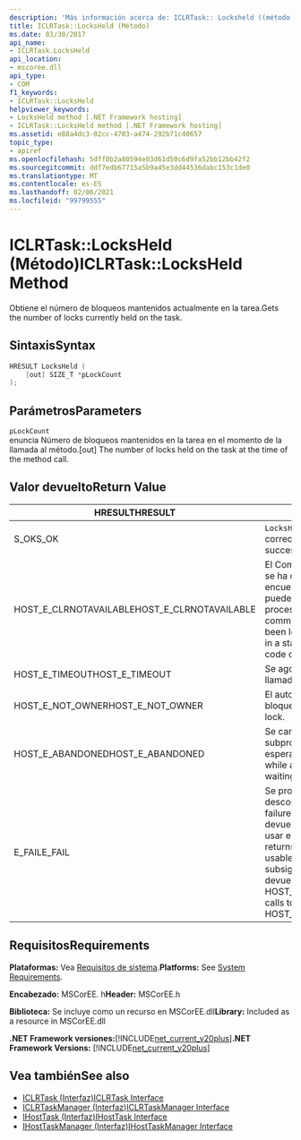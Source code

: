 ```yaml
---
description: 'Más información acerca de: ICLRTask:: Locksheld ((método)'
title: ICLRTask::LocksHeld (Método)
ms.date: 03/30/2017
api_name:
- ICLRTask.LocksHeld
api_location:
- mscoree.dll
api_type:
- COM
f1_keywords:
- ICLRTask::LocksHeld
helpviewer_keywords:
- LocksHeld method [.NET Framework hosting]
- ICLRTask::LocksHeld method [.NET Framework hosting]
ms.assetid: e88a4dc3-02cc-4703-a474-292b71c40657
topic_type:
- apiref
ms.openlocfilehash: 5dff0b2a80594e03d61d50c6d9fa52bb12bb42f2
ms.sourcegitcommit: ddf7edb67715a5b9a45e3dd44536dabc153c1de0
ms.translationtype: MT
ms.contentlocale: es-ES
ms.lasthandoff: 02/06/2021
ms.locfileid: "99799555"
---
```

# <a name="iclrtasklocksheld-method"></a><span data-ttu-id="df609-103">ICLRTask::LocksHeld (Método)</span><span class="sxs-lookup"><span data-stu-id="df609-103">ICLRTask::LocksHeld Method</span></span>

<span data-ttu-id="df609-104">Obtiene el número de bloqueos mantenidos actualmente en la tarea.</span><span class="sxs-lookup"><span data-stu-id="df609-104">Gets the number of locks currently held on the task.</span></span>  
  
## <a name="syntax"></a><span data-ttu-id="df609-105">Sintaxis</span><span class="sxs-lookup"><span data-stu-id="df609-105">Syntax</span></span>  
  
```cpp  
HRESULT LocksHeld (  
    [out] SIZE_T *pLockCount  
);  
```  
  
## <a name="parameters"></a><span data-ttu-id="df609-106">Parámetros</span><span class="sxs-lookup"><span data-stu-id="df609-106">Parameters</span></span>  

 `pLockCount`  
 <span data-ttu-id="df609-107">enuncia Número de bloqueos mantenidos en la tarea en el momento de la llamada al método.</span><span class="sxs-lookup"><span data-stu-id="df609-107">[out] The number of locks held on the task at the time of the method call.</span></span>  
  
## <a name="return-value"></a><span data-ttu-id="df609-108">Valor devuelto</span><span class="sxs-lookup"><span data-stu-id="df609-108">Return Value</span></span>  
  
|<span data-ttu-id="df609-109">HRESULT</span><span class="sxs-lookup"><span data-stu-id="df609-109">HRESULT</span></span>|<span data-ttu-id="df609-110">Descripción</span><span class="sxs-lookup"><span data-stu-id="df609-110">Description</span></span>|  
|-------------|-----------------|  
|<span data-ttu-id="df609-111">S_OK</span><span class="sxs-lookup"><span data-stu-id="df609-111">S_OK</span></span>|<span data-ttu-id="df609-112">`LocksHeld` se devolvió correctamente.</span><span class="sxs-lookup"><span data-stu-id="df609-112">`LocksHeld` returned successfully.</span></span>|  
|<span data-ttu-id="df609-113">HOST_E_CLRNOTAVAILABLE</span><span class="sxs-lookup"><span data-stu-id="df609-113">HOST_E_CLRNOTAVAILABLE</span></span>|<span data-ttu-id="df609-114">El Common Language Runtime (CLR) no se ha cargado en un proceso o el CLR se encuentra en un estado en el que no puede ejecutar código administrado ni procesar la llamada correctamente.</span><span class="sxs-lookup"><span data-stu-id="df609-114">The common language runtime (CLR) has not been loaded into a process, or the CLR is in a state in which it cannot run managed code or process the call successfully.</span></span>|  
|<span data-ttu-id="df609-115">HOST_E_TIMEOUT</span><span class="sxs-lookup"><span data-stu-id="df609-115">HOST_E_TIMEOUT</span></span>|<span data-ttu-id="df609-116">Se agotó el tiempo de espera de la llamada.</span><span class="sxs-lookup"><span data-stu-id="df609-116">The call timed out.</span></span>|  
|<span data-ttu-id="df609-117">HOST_E_NOT_OWNER</span><span class="sxs-lookup"><span data-stu-id="df609-117">HOST_E_NOT_OWNER</span></span>|<span data-ttu-id="df609-118">El autor de la llamada no posee el bloqueo.</span><span class="sxs-lookup"><span data-stu-id="df609-118">The caller does not own the lock.</span></span>|  
|<span data-ttu-id="df609-119">HOST_E_ABANDONED</span><span class="sxs-lookup"><span data-stu-id="df609-119">HOST_E_ABANDONED</span></span>|<span data-ttu-id="df609-120">Se canceló un evento mientras un subproceso o fibra bloqueados estaba esperando en él.</span><span class="sxs-lookup"><span data-stu-id="df609-120">An event was canceled while a blocked thread or fiber was waiting on it.</span></span>|  
|<span data-ttu-id="df609-121">E_FAIL</span><span class="sxs-lookup"><span data-stu-id="df609-121">E_FAIL</span></span>|<span data-ttu-id="df609-122">Se produjo un error grave desconocido.</span><span class="sxs-lookup"><span data-stu-id="df609-122">An unknown catastrophic failure occurred.</span></span> <span data-ttu-id="df609-123">Cuando un método devuelve E_FAIL, CLR ya no se puede usar en el proceso.</span><span class="sxs-lookup"><span data-stu-id="df609-123">When a method returns E_FAIL, the CLR is no longer usable within the process.</span></span> <span data-ttu-id="df609-124">Las llamadas subsiguientes a métodos de hospedaje devuelven HOST_E_CLRNOTAVAILABLE.</span><span class="sxs-lookup"><span data-stu-id="df609-124">Subsequent calls to hosting methods return HOST_E_CLRNOTAVAILABLE.</span></span>|  
  
## <a name="requirements"></a><span data-ttu-id="df609-125">Requisitos</span><span class="sxs-lookup"><span data-stu-id="df609-125">Requirements</span></span>  

 <span data-ttu-id="df609-126">**Plataformas:** Vea [Requisitos de sistema](../../get-started/system-requirements.md).</span><span class="sxs-lookup"><span data-stu-id="df609-126">**Platforms:** See [System Requirements](../../get-started/system-requirements.md).</span></span>  
  
 <span data-ttu-id="df609-127">**Encabezado:** MSCorEE. h</span><span class="sxs-lookup"><span data-stu-id="df609-127">**Header:** MSCorEE.h</span></span>  
  
 <span data-ttu-id="df609-128">**Biblioteca:** Se incluye como un recurso en MSCorEE.dll</span><span class="sxs-lookup"><span data-stu-id="df609-128">**Library:** Included as a resource in MSCorEE.dll</span></span>  
  
 <span data-ttu-id="df609-129">**.NET Framework versiones:**[!INCLUDE[net_current_v20plus](../../../../includes/net-current-v20plus-md.md)]</span><span class="sxs-lookup"><span data-stu-id="df609-129">**.NET Framework Versions:** [!INCLUDE[net_current_v20plus](../../../../includes/net-current-v20plus-md.md)]</span></span>  
  
## <a name="see-also"></a><span data-ttu-id="df609-130">Vea también</span><span class="sxs-lookup"><span data-stu-id="df609-130">See also</span></span>

- [<span data-ttu-id="df609-131">ICLRTask (Interfaz)</span><span class="sxs-lookup"><span data-stu-id="df609-131">ICLRTask Interface</span></span>](iclrtask-interface.md)
- [<span data-ttu-id="df609-132">ICLRTaskManager (Interfaz)</span><span class="sxs-lookup"><span data-stu-id="df609-132">ICLRTaskManager Interface</span></span>](iclrtaskmanager-interface.md)
- [<span data-ttu-id="df609-133">IHostTask (Interfaz)</span><span class="sxs-lookup"><span data-stu-id="df609-133">IHostTask Interface</span></span>](ihosttask-interface.md)
- [<span data-ttu-id="df609-134">IHostTaskManager (Interfaz)</span><span class="sxs-lookup"><span data-stu-id="df609-134">IHostTaskManager Interface</span></span>](ihosttaskmanager-interface.md)
